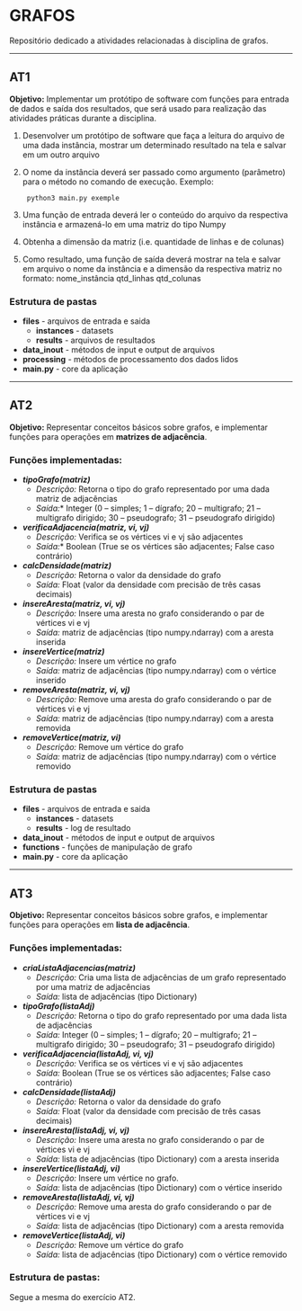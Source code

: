 # GRAFOS

Repositório dedicado a atividades relacionadas à disciplina de grafos.

<hr>

## AT1

**Objetivo:** Implementar um protótipo de software com funções para entrada de dados e saída dos
resultados, que será usado para realização das atividades práticas durante a disciplina.

1. Desenvolver um protótipo de software que faça a leitura do arquivo de uma dada instância,
   mostrar um determinado resultado na tela e salvar em um outro arquivo

2. O nome da instância deverá ser passado como argumento (parâmetro) para o método no
   comando de execução. Exemplo:

        python3 main.py exemple

3. Uma função de entrada deverá ler o conteúdo do arquivo da respectiva instância e armazená-lo
   em uma matriz do tipo Numpy

4. Obtenha a dimensão da matriz (i.e. quantidade de linhas e de colunas)

5. Como resultado, uma função de saída deverá mostrar na tela e salvar em arquivo o nome da
   instância e a dimensão da respectiva matriz no formato: nome_instância qtd_linhas qtd_colunas

### Estrutura de pastas

- **files**  - arquivos de entrada e saida
    - **instances**  - datasets
    - **results**  - arquivos de resultados
- **data_inout**  - métodos de input e output de arquivos
- **processing**  - métodos de processamento dos dados lidos
- **main.py**  - core da aplicação

<hr>

## AT2

**Objetivo:** Representar conceitos básicos sobre grafos, e implementar funções para operações em **matrizes de
adjacência**.

### Funções implementadas:

- ***tipoGrafo(matriz)***
    - *Descrição:* Retorna o tipo do grafo representado por uma dada matriz de adjacências
    - *Saída:** Integer (0 – simples; 1 – dígrafo; 20 – multigrafo; 21 – multigrafo dirigido; 30 – pseudografo; 31 –
      pseudografo dirigido)
- ***verificaAdjacencia(matriz, vi, vj)***
    - *Descrição:* Verifica se os vértices vi e vj são adjacentes
    - *Saída:** Boolean (True se os vértices são adjacentes; False caso contrário)
- ***calcDensidade(matriz)***
    - *Descrição:* Retorna o valor da densidade do grafo
    - *Saída:* Float (valor da densidade com precisão de três casas decimais)
- ***insereAresta(matriz, vi, vj)***
    - *Descrição:* Insere uma aresta no grafo considerando o par de vértices vi e vj
    - *Saída:* matriz de adjacências (tipo numpy.ndarray) com a aresta inserida
- ***insereVertice(matriz)***
    - *Descrição:* Insere um vértice no grafo
    - *Saída:* matriz de adjacências (tipo numpy.ndarray) com o vértice inserido
- ***removeAresta(matriz, vi, vj)***
    - *Descrição:* Remove uma aresta do grafo considerando o par de vértices vi e vj
    - *Saída:* matriz de adjacências (tipo numpy.ndarray) com a aresta removida
- ***removeVertice(matriz, vi)***
    - *Descrição:* Remove um vértice do grafo
    - *Saída:* matriz de adjacências (tipo numpy.ndarray) com o vértice removido

### Estrutura de pastas

- **files**  - arquivos de entrada e saida
    - **instances**  - datasets
    - **results**  - log de resultado
- **data_inout**  - métodos de input e output de arquivos
- **functions**  - funções de manipulação de grafo
- **main.py**  - core da aplicação

<hr>

## AT3

**Objetivo:** Representar conceitos básicos sobre grafos, e implementar funções para operações em **lista de
adjacência**.

### Funções implementadas:

- ***criaListaAdjacencias(matriz)***
    - *Descrição:* Cria uma lista de adjacências de um grafo representado por uma matriz de adjacências
    - *Saída:* lista de adjacências (tipo Dictionary)
- ***tipoGrafo(listaAdj)***
    - *Descrição:* Retorna o tipo do grafo representado por uma dada lista de adjacências
    - *Saída:* Integer (0 – simples; 1 – dígrafo; 20 – multigrafo; 21 – multigrafo dirigido; 30 – pseudografo; 31 –
      pseudografo dirigido)
- ***verificaAdjacencia(listaAdj, vi, vj)***
    - *Descrição:* Verifica se os vértices vi e vj são adjacentes
    - *Saída:* Boolean (True se os vértices são adjacentes; False caso contrário)
- ***calcDensidade(listaAdj)***
    - *Descrição:* Retorna o valor da densidade do grafo
    - *Saída:* Float (valor da densidade com precisão de três casas decimais)
- ***insereAresta(listaAdj, vi, vj)***
    - *Descrição:* Insere uma aresta no grafo considerando o par de vértices vi e vj
    - *Saída:* lista de adjacências (tipo Dictionary) com a aresta inserida
- ***insereVertice(listaAdj, vi)***
    - *Descrição:* Insere um vértice no grafo.
    - *Saída:* lista de adjacências (tipo Dictionary) com o vértice inserido
- ***removeAresta(listaAdj, vi, vj)***
    - *Descrição:* Remove uma aresta do grafo considerando o par de vértices vi e vj
    - *Saída:* lista de adjacências (tipo Dictionary) com a aresta removida
- ***removeVertice(listaAdj, vi)***
    - *Descrição:* Remove um vértice do grafo
    - *Saída:* lista de adjacências (tipo Dictionary) com o vértice removido

### Estrutura de pastas:

Segue a mesma do exercício AT2.